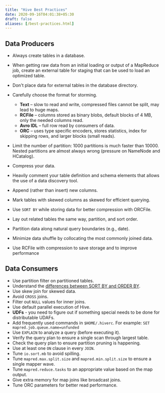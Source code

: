 ```yaml
---
title: "Hive Best Practices"
date: 2020-09-16T04:01:38+05:30
draft: false
aliases: [/best-practices.html]
---
```


<!---
  Licensed to the Apache Software Foundation (ASF) under one
  or more contributor license agreements.  See the NOTICE file
  distributed with this work for additional information
  regarding copyright ownership.  The ASF licenses this file
  to you under the Apache License, Version 2.0 (the
  "License"); you may not use this file except in compliance
  with the License.  You may obtain a copy of the License at

  http://www.apache.org/licenses/LICENSE-2.0

  Unless required by applicable law or agreed to in writing,
  software distributed under the License is distributed on an
  "AS IS" BASIS, WITHOUT WARRANTIES OR CONDITIONS OF ANY
  KIND, either express or implied.  See the License for the
  specific language governing permissions and limitations
  under the License.
-->

Data Producers
--------------

- Always create tables in a database.
- When getting raw data from an initial loading or output of a MapReduce job, create an external table for staging that
  can be used to load an optimized table.
- Don't place data for external tables in the database directory.
- Carefully choose the format for storming.

  - **Text** – slow to read and write, compressed files cannot be split, may lead to huge maps.
  - **RCFile** – columns stored as binary blobs, default blocks of 4 MB, only the needed columns read. 
  - **Avro IDL** – full row read by consumers of data.
  - **ORC** – uses type specific encoders, stores statistics, index for skipping rows, and larger blocks (small reads).

- Limit the number of partition: 1000 partitions is much faster than 10000. Nested partitions are almost always wrong
  (pressure on NameNode and HCatalog).
- Compress your data.
- Heavily comment your table definition and schema elements that allows the use of a data discovery tool.
- Append (rather than insert) new columns.
- Mark tables with skewed columns as skewed for efficient querying.
- Use `SORT BY` while storing data for better compression with ORCFile.
- Lay out related tables the same way, partition, and sort order.
- Partition data along natural query boundaries (e.g., date).
- Minimize data shuffle by collocating the most commonly joined data.
- Use RCFile with compression to save storage and to improve performance

Data Consumers
--------------

- Use partition filter on partitioned tables.
- Understand the [differences between SORT BY and ORDER BY](https://cwiki.apache.org/confluence/display/Hive/LanguageManual+SortBy#LanguageManualSortBy-DifferencebetweenSortByandOrderBy). 
- Use skew join for skewed data.
- Avoid	`CROSS` joins.
- Filter out `NULL` values for inner joins.
- Use default parallel execution of Hive.
- **UDFs** - you need to figure out if something special needs to be done for distributable UDAFs.
- Add frequently used commands in `$HOME/.hiverc`. For example: `SET mapred.job.queue.name=unfunded` 
- Use `EXPLAIN` to analyze a query (before executing it).
- Verify the query plan to ensure a single scan through largest table.
- Check the query plan to ensure partition pruning is happening.
- Use at least one `ON` clause in every `JOIN`.
- Tune `io.sort.mb` to avoid spilling.
- Tune `mapred.max.split.size` and `mapred.min.split.size` to ensure a single mapper wave.
- Tune `mapred.reduce.tasks` to an appropriate value based on the map output.
- Give extra memory for map joins like broadcast joins.
- Tune ORC parameters for better read performance.
